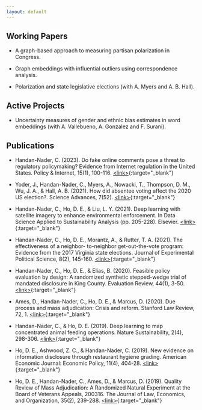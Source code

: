 ```yaml
---
layout: default
---
```

## Working Papers

- A graph-based approach to measuring partisan polarization in Congress.

- Graph embeddings with influential outliers using correspondence analysis.

- Polarization and state legislative elections (with A. Myers and A. B. Hall).

## Active Projects

- Uncertainty measures of gender and ethnic bias estimates in word embeddings
(with A. Vallebueno, A. Gonzalez and F. Surani).

## Publications

- Handan-Nader, C. (2023). Do fake online comments pose a threat to regulatory policymaking? Evidence from
Internet regulation in the United States. Policy & Internet, 15(1), 100-116.
[\<link\>](https://doi.org/10.1002/poi3.327){:target="_blank"}

- Yoder, J., Handan-Nader, C., Myers, A., Nowacki, T., Thompson, D. M., Wu, J. A., & Hall, A. B.
(2021). How did absentee voting affect the 2020 US election?. Science Advances, 7(52).
[\<link\>]( https://doi.org/10.1126/sciadv.abk1755){:target="_blank"}

- Handan-Nader, C., Ho, D. E., & Liu, L. Y. (2021). Deep learning with satellite imagery to enhance
environmental enforcement. In Data Science Applied to Sustainability Analysis (pp. 205-228). Elsevier.
[\<link\>](https://purl.stanford.edu/bh005pt4088){:target="_blank"}

- Handan-Nader, C., Ho, D. E., Morantz, A., & Rutter, T. A. (2021). The effectiveness of a neighbor-
to-neighbor get-out-the-vote program: Evidence from the 2017 Virginia state elections. Journal of
Experimental Political Science, 8(2), 145-160.
[\<link\>](https://doi.org/10.1017/XPS.2020.11){:target="_blank"}

- Handan-Nader, C., Ho, D. E., & Elias, B. (2020). Feasible policy evaluation by design: A randomized
synthetic stepped-wedge trial of mandated disclosure in King County. Evaluation Review, 44(1), 3-50.
[\<link\>](https://doi.org/10.1177/0193841X20930852){:target="_blank"}

- Ames, D., Handan-Nader, C., Ho, D. E., & Marcus, D. (2020). Due process and mass adjudication:
Crisis and reform. Stanford Law Review, 72, 1.
[\<link\>](https://www.stanfordlawreview.org/print/article/due-process-and-mass-adjudication/){:target="_blank"}

- Handan-Nader, C., & Ho, D. E. (2019). Deep learning to map concentrated animal feeding operations.
Nature Sustainability, 2(4), 298-306.
[\<link\>](https://www.nature.com/articles/s41893-019-0246-x){:target="_blank"}

- Ho, D. E., Ashwood, Z. C., & Handan-Nader, C. (2019). New evidence on information disclosure
through restaurant hygiene grading. American Economic Journal: Economic Policy, 11(4), 404-28.
[\<link\>](https://doi.org/10.1257/pol.20180230){:target="_blank"}

- Ho, D. E., Handan-Nader, C., Ames, D., & Marcus, D. (2019). Quality Review of Mass Adjudication:
A Randomized Natural Experiment at the Board of Veterans Appeals, 200316. The Journal of Law,
Economics, and Organization, 35(2), 239-288.
[\<link\>](https://doi.org/10.1093/jleo/ewz001){:target="_blank"}
